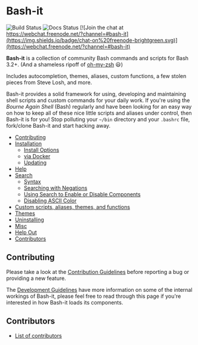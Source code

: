 # Bash-it
![Build Status](https://github.com/Bash-it/bash-it/workflows/CI/badge.svg?branch=master)
![Docs Status](https://readthedocs.org/projects/bash-it/badge/)
[![Join the chat at https://webchat.freenode.net/?channel=#bash-it](https://img.shields.io/badge/chat-on%20freenode-brightgreen.svg)](https://webchat.freenode.net/?channel=#bash-it)

**Bash-it** is a collection of community Bash commands and scripts for Bash 3.2+.
(And a shameless ripoff of [oh-my-zsh](https://github.com/robbyrussell/oh-my-zsh) :smiley:)

Includes autocompletion, themes, aliases, custom functions, a few stolen pieces from Steve Losh, and more.

Bash-it provides a solid framework for using, developing and maintaining shell scripts and custom commands for your daily work.
If you're using the _Bourne Again Shell_ (Bash) regularly and have been looking for an easy way on how to keep all of these nice little scripts and aliases under control, then Bash-it is for you!
Stop polluting your `~/bin` directory and your `.bashrc` file, fork/clone Bash-it and start hacking away.

- [Contributing](#contributing)
- [Installation](https://bash-it.readthedocs.io/en/latest/installation)
  - [Install Options](https://bash-it.readthedocs.io/en/latest/installation/#install-options)
  - [via Docker](https://bash-it.readthedocs.io/en/latest/installation/#install-using-docker)
  - [Updating](https://bash-it.readthedocs.io/en/latest/installation/#updating)
- [Help](https://bash-it.readthedocs.io/en/latest/misc/#help-screens)
- [Search](https://bash-it.readthedocs.io/en/latest/commands/search)
  - [Syntax](https://bash-it.readthedocs.io/en/latest/commands/search/#syntax)
  - [Searching with Negations](
  https://bash-it.readthedocs.io/en/latest/commands/search/#searching-with-negations)
  - [Using Search to Enable or Disable Components](https://bash-it.readthedocs.io/en/latest/commands/search/#using-search-to-enable-or-disable-components)
  - [Disabling ASCII Color](https://bash-it.readthedocs.io/en/latest/commands/search/#disabling-ascii-color)
- [Custom scripts, aliases, themes, and functions](
  https://bash-it.readthedocs.io/en/latest/custom)
- [Themes](https://bash-it.readthedocs.io/en/latest/themes)
- [Uninstalling](https://bash-it.readthedocs.io/en/latest/uninstalling)
- [Misc](https://bash-it.readthedocs.io/en/latest/misc)
- [Help Out](https://bash-it.readthedocs.io/en/latest/#help-out)
- [Contributors](#contributors)

## Contributing

Please take a look at the [Contribution Guidelines](https://bash-it.readthedocs.io/en/latest/contributing) before reporting a bug or providing a new feature.

The [Development Guidelines](https://bash-it.readthedocs.io/en/latest/development) have more information on some of the internal workings of Bash-it,
please feel free to read through this page if you're interested in how Bash-it loads its components.

## Contributors

* [List of contributors][contribute]

[contribute]: https://github.com/Bash-it/bash-it/contributors
